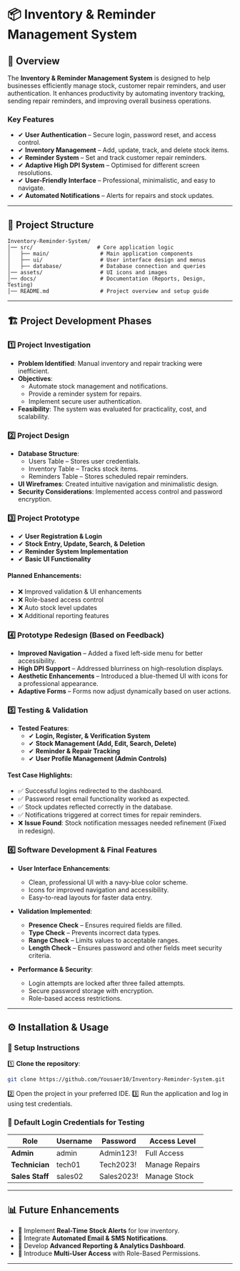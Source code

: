 # 📦 Inventory & Reminder Management System

## 📌 Overview
The **Inventory & Reminder Management System** is designed to help businesses efficiently manage stock, customer repair reminders, and user authentication. It enhances productivity by automating inventory tracking, sending repair reminders, and improving overall business operations.

### Key Features
- ✔ **User Authentication** – Secure login, password reset, and access control.
- ✔ **Inventory Management** – Add, update, track, and delete stock items.
- ✔ **Reminder System** – Set and track customer repair reminders.
- ✔ **Adaptive High DPI System** – Optimised for different screen resolutions.
- ✔ **User-Friendly Interface** – Professional, minimalistic, and easy to navigate.
- ✔ **Automated Notifications** – Alerts for repairs and stock updates.

---

## 📂 Project Structure
```
Inventory-Reminder-System/
│── src/                    # Core application logic
│   ├── main/                # Main application components
│   ├── ui/                  # User interface design and menus
│   ├── database/            # Database connection and queries
│── assets/                  # UI icons and images
│── docs/                    # Documentation (Reports, Design, Testing)
│── README.md                # Project overview and setup guide
```

---

## 🏗️ Project Development Phases

### 1️⃣ Project Investigation
- **Problem Identified**: Manual inventory and repair tracking were inefficient.
- **Objectives**:
  - Automate stock management and notifications.
  - Provide a reminder system for repairs.
  - Implement secure user authentication.
- **Feasibility**: The system was evaluated for practicality, cost, and scalability.

### 2️⃣ Project Design
- **Database Structure**:
  - Users Table – Stores user credentials.
  - Inventory Table – Tracks stock items.
  - Reminders Table – Stores scheduled repair reminders.
- **UI Wireframes**: Created intuitive navigation and minimalistic design.
- **Security Considerations**: Implemented access control and password encryption.

### 3️⃣ Project Prototype
- ✔ **User Registration & Login**
- ✔ **Stock Entry, Update, Search, & Deletion**
- ✔ **Reminder System Implementation**
- ✔ **Basic UI Functionality**

#### Planned Enhancements:
- ❌ Improved validation & UI enhancements
- ❌ Role-based access control
- ❌ Auto stock level updates
- ❌ Additional reporting features

### 4️⃣ Prototype Redesign (Based on Feedback)
- **Improved Navigation** – Added a fixed left-side menu for better accessibility.
- **High DPI Support** – Addressed blurriness on high-resolution displays.
- **Aesthetic Enhancements** – Introduced a blue-themed UI with icons for a professional appearance.
- **Adaptive Forms** – Forms now adjust dynamically based on user actions.

### 5️⃣ Testing & Validation
- **Tested Features**:
  - ✔ **Login, Register, & Verification System**
  - ✔ **Stock Management (Add, Edit, Search, Delete)**
  - ✔ **Reminder & Repair Tracking**
  - ✔ **User Profile Management (Admin Controls)**

#### Test Case Highlights:
- ✅ Successful logins redirected to the dashboard.
- ✅ Password reset email functionality worked as expected.
- ✅ Stock updates reflected correctly in the database.
- ✅ Notifications triggered at correct times for repair reminders.
- ❌ **Issue Found**: Stock notification messages needed refinement (Fixed in redesign).

### 6️⃣ Software Development & Final Features
- **User Interface Enhancements**:
  - Clean, professional UI with a navy-blue color scheme.
  - Icons for improved navigation and accessibility.
  - Easy-to-read layouts for faster data entry.
  
- **Validation Implemented**:
  - **Presence Check** – Ensures required fields are filled.
  - **Type Check** – Prevents incorrect data types.
  - **Range Check** – Limits values to acceptable ranges.
  - **Length Check** – Ensures password and other fields meet security criteria.

- **Performance & Security**:
  - Login attempts are locked after three failed attempts.
  - Secure password storage with encryption.
  - Role-based access restrictions.

---

## ⚙️ Installation & Usage

### 🔧 Setup Instructions
1️⃣ **Clone the repository**:
   ```bash
   git clone https://github.com/Yousaer10/Inventory-Reminder-System.git
   ```
2️⃣ Open the project in your preferred IDE.
3️⃣ Run the application and log in using test credentials.

### 🔑 Default Login Credentials for Testing

| Role          | Username  | Password     | Access Level   |
|---------------|-----------|--------------|----------------|
| **Admin**     | admin     | Admin123!    | Full Access    |
| **Technician**| tech01    | Tech2023!    | Manage Repairs |
| **Sales Staff** | sales02  | Sales2023!   | Manage Stock   |

---

## 📊 Future Enhancements
- 🔹 Implement **Real-Time Stock Alerts** for low inventory.
- 🔹 Integrate **Automated Email & SMS Notifications**.
- 🔹 Develop **Advanced Reporting & Analytics Dashboard**.
- 🔹 Introduce **Multi-User Access** with Role-Based Permissions.

---
